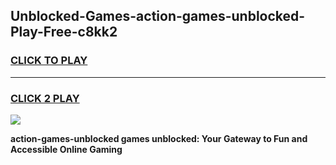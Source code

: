 
## Unblocked-Games-action-games-unblocked-Play-Free-c8kk2
<h3>
<a href="https://premium76.site?title=action-games-unblocked&ref=09A">CLICK TO PLAY</a></h3>
<hr>

<h3>
<a href="https://premium76.site?title=action-games-unblocked&ref=09A">CLICK 2 PLAY</a>
  
</h3>

<a href="https://premium76.site?title=action-games-unblocked&ref=09A"><img src="https://clearcache.store/games.png"></a>


**action-games-unblocked games unblocked: Your Gateway to Fun and Accessible Online Gaming**
